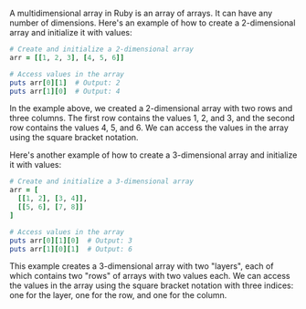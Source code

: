 A multidimensional array in Ruby is an array of arrays. It can have any number of dimensions. Here's an example of how to create a 2-dimensional array and initialize it with values:

```ruby
# Create and initialize a 2-dimensional array
arr = [[1, 2, 3], [4, 5, 6]]

# Access values in the array
puts arr[0][1]  # Output: 2
puts arr[1][0]  # Output: 4
```

In the example above, we created a 2-dimensional array with two rows and three columns. The first row contains the values 1, 2, and 3, and the second row contains the values 4, 5, and 6. We can access the values in the array using the square bracket notation.

Here's another example of how to create a 3-dimensional array and initialize it with values:

```ruby
# Create and initialize a 3-dimensional array
arr = [
  [[1, 2], [3, 4]],
  [[5, 6], [7, 8]]
]

# Access values in the array
puts arr[0][1][0]  # Output: 3
puts arr[1][0][1]  # Output: 6
```

This example creates a 3-dimensional array with two "layers", each of which contains two "rows" of arrays with two values each. We can access the values in the array using the square bracket notation with three indices: one for the layer, one for the row, and one for the column.